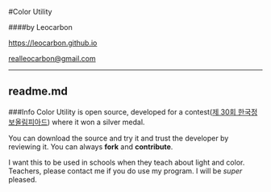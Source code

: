 #Color Utility

####by Leocarbon


<https://leocarbon.github.io>

<realleocarbon@gmail.com>

---
readme.md
---
###Info
Color Utility is open source, developed for a contest([제 30회 한국정보올림피아드](https://www.digitalculture.or.kr/sub06/InfoOlympiad.do)) where it won a silver medal.

You can download the source and try it and trust the developer by reviewing it. You can always **fork** and **contribute**. 

I want this to be used in schools when they teach about light and color. Teachers, please contact me if you do use my program. I will be *super* pleased.